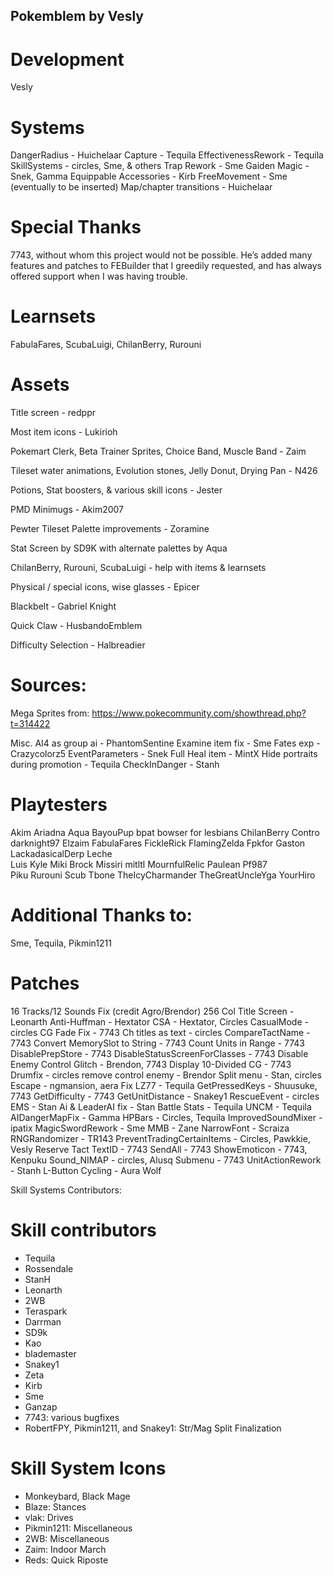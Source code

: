 ## Pokemblem by Vesly

# Development
Vesly


# Systems
DangerRadius - Huichelaar
Capture - Tequila
EffectivenessRework - Tequila
SkillSystems - circles, Sme, & others
Trap Rework - Sme
Gaiden Magic - Snek, Gamma 
Equippable Accessories - Kirb 
FreeMovement - Sme (eventually to be inserted)
Map/chapter transitions - Huichelaar

# Special Thanks
7743, without whom this project would not be possible. He’s added many features and patches to FEBuilder that I greedily requested, and has always offered support when I was having trouble.

# Learnsets 
FabulaFares, ScubaLuigi, ChilanBerry, Rurouni

# Assets

Title screen - redppr 

Most item icons - Lukirioh

Pokemart Clerk, Beta Trainer Sprites, Choice Band, Muscle Band - Zaim

Tileset water animations, Evolution stones, Jelly Donut, Drying Pan - N426

Potions, Stat boosters, & various skill icons - Jester

PMD Minimugs - Akim2007 

Pewter Tileset Palette improvements - Zoramine

Stat Screen by SD9K with alternate palettes by Aqua 

ChilanBerry, Rurouni, ScubaLuigi - help with items & learnsets

Physical / special icons, wise glasses - Epicer

Blackbelt - Gabriel Knight

Quick Claw - HusbandoEmblem

Difficulty Selection - Halbreadier

# Sources:
Mega Sprites from: https://www.pokecommunity.com/showthread.php?t=314422

Misc.
AI4 as group ai - PhantomSentine
Examine item fix - Sme
Fates exp - Crazycolorz5
EventParameters - Snek
Full Heal item - MintX
Hide portraits during promotion - Tequila
CheckInDanger - Stanh

# Playtesters
Akim
Ariadna
Aqua 
BayouPup 
bpat 
bowser for lesbians
ChilanBerry 
Contro 
darknight97 
Elzaim 
FabulaFares 
FickleRick 
FlamingZelda 
Fpkfor 
Gaston
LackadasicalDerp
Leche  
Luis
Kyle 
Miki Brock 
Missiri 
mitltl 
MournfulRelic
Paulean
Pf987  
Piku 
Rurouni 
Scub 
Tbone
TheIcyCharmander 
TheGreatUncleYga 
YourHiro 

# Additional Thanks to: 
Sme, Tequila, Pikmin1211

# Patches



16 Tracks/12 Sounds Fix (credit Agro/Brendor)
256 Col Title Screen - Leonarth
Anti-Huffman - Hextator 
CSA - Hextator, Circles 
CasualMode - circles
CG Fade Fix - 7743
Ch titles as text - circles
CompareTactName - 7743 
Convert MemorySlot to String - 7743 
Count Units in Range - 7743
DisablePrepStore - 7743
DisableStatusScreenForClasses - 7743
Disable Enemy Control Glitch - Brendon, 7743
Display 10-Divided CG - 7743
Drumfix - circles
remove control enemy - Brendor
Split menu - Stan, circles
Escape - ngmansion, aera
Fix LZ77 - Tequila 
GetPressedKeys - Shuusuke, 7743
GetDifficulty - 7743
GetUnitDistance - Snakey1
RescueEvent - circles
EMS - Stan
Ai & LeaderAI fix - Stan
Battle Stats - Tequila
UNCM - Tequila
AIDangerMapFix - Gamma
HPBars - Circles, Tequila 
ImprovedSoundMixer - ipatix
MagicSwordRework - Sme
MMB - Zane
NarrowFont - Scraiza
RNGRandomizer - TR143
PreventTradingCertainItems - Circles, Pawkkie, Vesly 
Reserve Tact TextID - 7743 
SendAll - 7743
ShowEmoticon - 7743, Kenpuku 
Sound_NIMAP - circles, Alusq
Submenu - 7743 
UnitActionRework - Stanh
L-Button Cycling - Aura Wolf




Skill Systems Contributors: 
# Skill contributors

- Tequila
- Rossendale
- StanH
- Leonarth
- 2WB
- Teraspark
- Darrman
- SD9k
- Kao
- blademaster
- Snakey1
- Zeta
- Kirb
- Sme
- Ganzap
- 7743: various bugfixes
- RobertFPY, Pikmin1211, and Snakey1: Str/Mag Split Finalization

# Skill System Icons
- Monkeybard, Black Mage
- Blaze: Stances
- vlak: Drives
- Pikmin1211: Miscellaneous
- 2WB: Miscellaneous
- Zaim: Indoor March
- Reds: Quick Riposte

